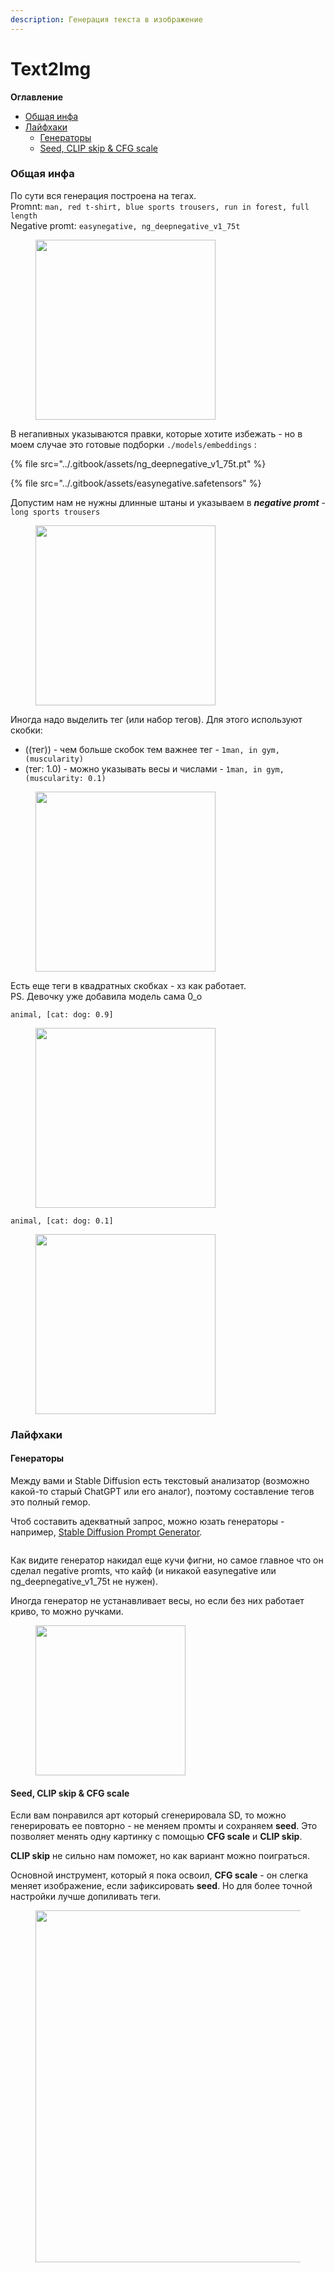 ```yaml
---
description: Генерация текста в изображение
---
```


# Text2Img

**Оглавление**

* [Общая инфа](text2img.md#obshaya-infa)
* [Лайфхаки](text2img.md#laifkhaki)
  * [Генераторы](text2img.md#generatory)
  * [Seed, CLIP skip & CFG scale](text2img.md#seed-clip-skip-and-cfg-scale)

### Общая инфа

По сути вся генерация построена на тегах.\
Promnt: `man, red t-shirt, blue sports trousers, run in forest, full length`\
Negative promt: `easynegative, ng_deepnegative_v1_75t`

<figure><img src="../.gitbook/assets/001.jpg" alt="" width="288"><figcaption></figcaption></figure>

В негаnивных указываются правки, которые хотите избежать - но в моем случае это готовые подборки `./models/embeddings` :

{% file src="../.gitbook/assets/ng_deepnegative_v1_75t.pt" %}

{% file src="../.gitbook/assets/easynegative.safetensors" %}

Допустим нам не нужны длинные штаны и указываем в _**negative promt**_ - `long sports trousers`

<figure><img src="../.gitbook/assets/00026-ultimateHentai_v50-man red t shirt blue sports trousers run.jpg" alt="" width="288"><figcaption></figcaption></figure>

Иногда надо выделить тег (или набор тегов). Для этого используют скобки:

* ((тег)) - чем больше скобок тем важнее тег - `1man, in gym, (muscularity)`
* (тег: 1.0) - можно указывать весы и числами - `1man, in gym, (muscularity: 0.1)`

<figure><img src="../.gitbook/assets/00053-sakushimixFinished_sakushimixFinal-1man full hight in gym muscularity 0 9.jpg" alt="" width="288"><figcaption></figcaption></figure>

Есть еще теги в квадратных скобках - хз как работает.\
PS. Девочку уже добавила модель сама 0\_о

`animal, [cat: dog: 0.9]`

<figure><img src="../.gitbook/assets/00071-aniverse_v30-animal cat dog 0 9.jpg" alt="" width="288"><figcaption></figcaption></figure>

`animal, [cat: dog: 0.1]`

<figure><img src="../.gitbook/assets/00070-aniverse_v30-animal cat dog 0 1.jpg" alt="" width="288"><figcaption></figcaption></figure>

### Лайфхаки

#### Генераторы

Между вами и Stable Diffusion есть текстовый анализатор (возможно какой-то старый ChatGPT или его аналог), поэтому составление тегов это полный гемор.&#x20;

Чтоб составить адекватный запрос, можно юзать генераторы - например, [Stable Diffusion Prompt Generator](https://flowgpt.com/p/stable-diffusion-prompt-generator-6).

<figure><img src="../.gitbook/assets/Screenshot Capture - 2024-05-14 - 10-20-10.png" alt=""><figcaption></figcaption></figure>

Как видите генератор накидал еще кучи фигни, но самое главное что он сделал negative promts, что кайф (и никакой easynegative или ng\_deepnegative\_v1\_75t не нужен).

Иногда генератор не устанавливает весы, но если без них работает криво, то можно ручками.

<figure><img src="../.gitbook/assets/00322-ultimateHentai_v50-An athletic man clad in a vibrant red.jpg" alt="" width="240"><figcaption></figcaption></figure>

#### Seed, CLIP skip & CFG scale

Если вам понравился арт который сгенерировала SD, то можно генерировать ее повторно - не меняем промты и сохраняем **seed**. Это позволяет менять одну картинку с помощью **CFG scale** и **CLIP skip**.

**CLIP skip** не сильно нам поможет, но как вариант можно поиграться.&#x20;

Основной инструмент, который я пока освоил, **CFG scale** - он слегка меняет изображение, если зафиксировать **seed**. Но для более точной настройки лучше допиливать теги.

<figure><img src="../.gitbook/assets/MyCollages (1).jpg" alt="" width="563"><figcaption></figcaption></figure>
